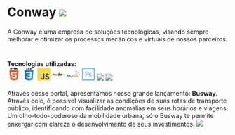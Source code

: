 # Conway <img src="https://github.com/Conway-Inc/Site-Institucional/blob/main/site/public/images/icon.png" height="25px">
A Conway é uma empresa de soluções tecnológicas, visando sempre melhorar e otimizar os processos mecânicos e virtuais de nossos parceiros.
#
<b>Tecnologias utilizadas:</b><br>
  <img src="https://raw.githubusercontent.com/devicons/devicon/master/icons/html5/html5-original-wordmark.svg" style="height: 30px">
  <img src="https://raw.githubusercontent.com/devicons/devicon/master/icons/css3/css3-original-wordmark.svg" style="height: 30px">
  <img src="https://raw.githubusercontent.com/devicons/devicon/master/icons/javascript/javascript-original.svg" style="height: 30px">
  <img src="https://raw.githubusercontent.com/devicons/devicon/master/icons/nodejs/nodejs-original-wordmark.svg" style="height: 30px">
  <img src="https://raw.githubusercontent.com/devicons/devicon/master/icons/mysql/mysql-original-wordmark.svg" style="height: 30px">
  <img src="https://raw.githubusercontent.com/devicons/devicon/master/icons/photoshop/photoshop-line.svg" style="height: 30px">
  <img src="https://cdn.worldvectorlogo.com/logos/arduino-1.svg" style="height: 30px">
  <img src="https://www.vectorlogo.zone/logos/git-scm/git-scm-icon.svg" style="height: 30px"><br><br>
Através desse portal, apresentamos nosso grande lançamento: <strong>Busway</strong>. Através dele, é possível visualizar as condições de suas rotas de transporte público, identificando com facilidade anomalias em seus horários e viagens. Um olho-todo-poderoso da mobilidade urbana, só o Busway te permite enxergar com clareza o desenvolvimento de seus investimentos.
<img src="https://github.com/Conway-Inc/Site-Institucional/blob/main/site/public/images/print%20demonstrativo.png">
